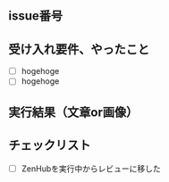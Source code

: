 ## issue番号


## 受け入れ要件、やったこと
- [ ] hogehoge
- [ ] hogehoge

## 実行結果（文章or画像）

## チェックリスト
- [ ] ZenHubを実行中からレビューに移した


